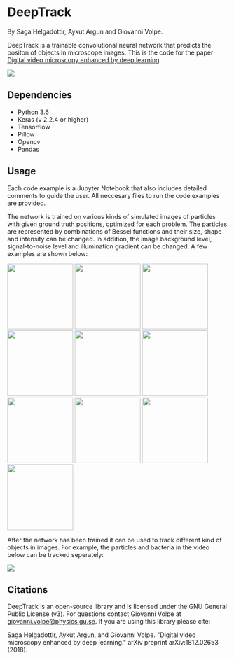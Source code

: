 # DeepTrack 
By Saga Helgadottir, Aykut Argun and Giovanni Volpe.

DeepTrack is a trainable convolutional neural network that predicts the positon of objects in microscope images. This is the code for the paper [Digital video microscopy enhanced by deep learning](https://arxiv.org/abs/1812.02653 "Digital video microscopy enhanced by deep learning"). 

<img src="https://github.com/giovannivolpe/DeepTrack/blob/develop/fig1.png" />

## Dependencies 
* Python 3.6 
* Keras (v 2.2.4 or higher)
* Tensorflow 
* Pillow
* Opencv
* Pandas

## Usage
Each code example is a Jupyter Notebook that also includes detailed comments to guide the user. All neccesary files to run the code examples are provided. 

The network is trained on various kinds of simulated images of particles with given ground truth positions, optimized for each problem. The particles are represented by combinations of Bessel functions and their size, shape and intensity can be changed. In addition, the image background level, signal-to-noise level and illumination gradient can be changed. A few examples are shown below:

<img src="https://github.com/giovannivolpe/DeepTrack/blob/develop/sample_image_10.png" width="150" height="150" /> <img src="https://github.com/giovannivolpe/DeepTrack/blob/develop/sample_image_9.png" width="150" height="150" /> <img src="https://github.com/giovannivolpe/DeepTrack/blob/develop/sample_image_8.png" width="150" height="150" /> <img src="https://github.com/giovannivolpe/DeepTrack/blob/develop/sample_image_7.png" width="150" height="150" /> <img src="https://github.com/giovannivolpe/DeepTrack/blob/develop/sample_image_6.png" width="150" height="150" /> <img src="https://github.com/giovannivolpe/DeepTrack/blob/develop/sample_image_5.png" width="150" height="150" /> <img src="https://github.com/giovannivolpe/DeepTrack/blob/develop/sample_image_4.png" width="150" height="150" /> <img src="https://github.com/giovannivolpe/DeepTrack/blob/develop/sample_image_3.png" width="150" height="150" /> <img src="https://github.com/giovannivolpe/DeepTrack/blob/develop/sample_image_2.png" width="150" height="150" /> <img src="https://github.com/giovannivolpe/DeepTrack/blob/develop/sample_image_1.png" width="150" height="150" /> 

After the network has been trained it can be used to track different kind of objects in images. For example, the particles and bacteria in the video below can be tracked seperately:

![](video4.gif)


## Citations

DeepTrack is an open-source library and is licensed under the GNU General Public License (v3). For questions contact Giovanni Volpe at giovanni.volpe@physics.gu.se. If you are using this library please cite:

Saga Helgadottir, Aykut Argun, and Giovanni Volpe. "Digital video microscopy enhanced by deep learning." arXiv preprint arXiv:1812.02653 (2018).

